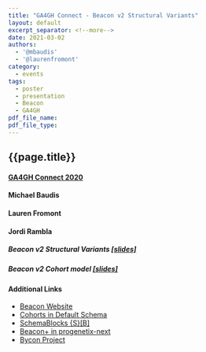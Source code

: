 ```yaml
---
title: "GA4GH Connect - Beacon v2 Structural Variants"
layout: default
excerpt_separator: <!--more-->
date: 2021-03-02
authors:
  - '@mbaudis'
  - '@laurenfromont'
category:
  - events
tags:
  - poster
  - presentation
  - Beacon
  - GA4GH
pdf_file_name:
pdf_file_type:
---
```


## {{page.title}}
#### [GA4GH Connect 2020](https://broadinstitute.swoogo.com/ga4gh-connect-2021/?i=sNK7RoeeqhyJE1ueSnn5lz4F9RRfnnIU)
#### Michael Baudis
#### Lauren Fromont
#### Jordi Rambla

##### Beacon v2 Structural Variants [[slides]](/assets/pdf/2021-03-02___Michael-Baudis__Beacon-structural-variants-queries.pdf)
##### Beacon v2 Cohort model [[slides]](https://drive.google.com/file/d/1rjpWt_yqNBq-S8ul4blN-onsY1rWHNOh/view?usp=sharing)

<!--more-->

#### Additional Links

* [Beacon Website](http://beacon-project.io)
* [Cohorts in Default Schema](https://beacon-schema-2.readthedocs.io/en/latest/beacon_schema/#cohorts-link-to-cohort-schema-doc)
* [SchemaBlocks {S}[B]](https://schemablocks.org)
* [Beacon+ in progenetix-next](https://progenetix.org/beaconplus-instances/beaconplus/)
* [Bycon Project](https://github.com/progenetix/bycon)
